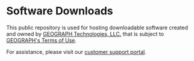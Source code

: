 # Software Downloads
This public repository is used for hosting downloadable software created and owned by [GEOGRAPH Technologies, LLC.](https://geograph.tech/) that is subject to [GEOGRAPH's Terms of Use](https://geograph.tech/terms-of-use/).

For assistance, please visit our [customer support portal](https://support.geograph.tech/).
